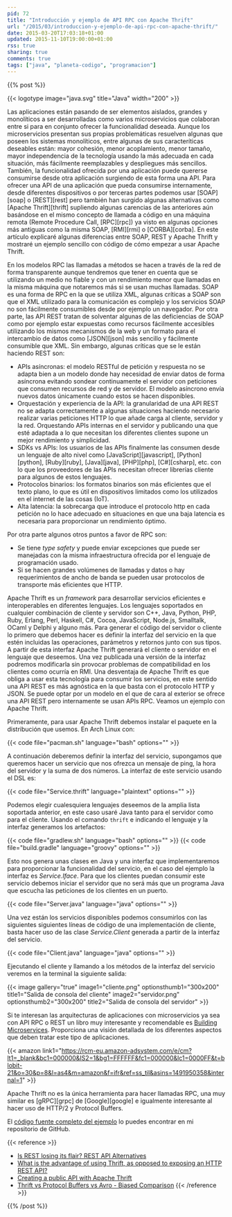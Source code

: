 ```yaml
---
pid: 72
title: "Introducción y ejemplo de API RPC con Apache Thrift"
url: "/2015/03/introduccion-y-ejemplo-de-api-rpc-con-apache-thrift/"
date: 2015-03-20T17:03:18+01:00
updated: 2015-11-10T19:00:00+01:00
rss: true
sharing: true
comments: true
tags: ["java", "planeta-codigo", "programacion"]
---
```


{{% post %}}

{{< logotype image="java.svg" title="Java" width="200" >}}

Las aplicaciones están pasando de ser elementos aislados, grandes y monolíticos a ser desarrolladas como varios microservicios que colaboran entre si para en conjunto ofrecer la funcionalidad deseada. Aunque los microservicios presentan sus propias problemáticas resuelven algunas que poseen los sistemas monolíticos, entre algunas de sus caracteríticas deseables están: mayor cohesión, menor acoplamiento, menor tamaño, mayor independencia de la tecnología usando la más adecuada en cada situación, más fácilmente reemplazables y despliegues más sencillos. También, la funcionalidad ofrecida por una aplicación puede quererse consumirse desde otra aplicación surgiendo de esta forma una API. Para ofrecer una API de una aplicación que pueda consumirse internamente, desde diferentes dispositivos o por terceras partes podemos usar [SOAP][soap] o [REST][rest] pero también han surgido algunas alternativas como [Apache Thrift][thrift] supliendo algunas carencias de las anteriores aún basándose en el mismo concepto de llamada a código en una máquina remota (Remote Procedure Call, [RPC][rpc]) ya visto en algunas opciones más antiguas como la misma SOAP, [RMI][rmi] o [CORBA][corba]. En este artículo explicaré algunas diferencias entre SOAP, REST y Apache Thrift y mostraré un ejemplo sencillo con código de cómo empezar a usar Apache Thrift.

En los modelos RPC las llamadas a métodos se hacen a través de la red de forma transparente aunque tendremos que tener en cuenta que se utilizando un medio no fiable y con un rendimiento menor que llamadas en la misma máquina que notaremos más si se usan muchas llamadas. SOAP es una forma de RPC en la que se utiliza XML, algunas críticas a SOAP son que el XML utilizado para la comunicación es complejo y los servicios SOAP no son fácilmente consumibles desde por ejemplo un navegador. Por otra parte, las API REST tratan de solventar algunas de las deficiencias de SOAP como por ejemplo estar expuestas como recursos fácilmente accesibles utilizando los mismos mecanismos de la web y un formato para el intercambio de datos como [JSON][json] más sencillo y fácilmente consumible que XML. Sin embargo, algunas críticas que se le están haciendo REST son:

* APIs asíncronas: el modelo RESTful de petición y respuesta no se adapta bien a un modelo donde hay necesidad de enviar datos de forma asíncrona evitando sondear continuamente el servidor con peticiones que consumen recursos de red y de servidor. El modelo asíncrono envía nuevos datos únicamente cuando estos se hacen disponibles.
* Orquestación y experiencia de la API: la granularidad de una API REST no se adapta correctamente a algunas situaciones haciendo necesario realizar varias peticiones HTTP lo que añade carga al cliente, servidor y la red. Orquestando APIs internas en el servidor y publicando una que esté adaptada a lo que necesitan los diferentes clientes supone un mejor rendimiento y simplicidad.
* SDKs vs APIs: los usuarios de las APIs finalmente las consumen desde un lenguaje de alto nivel como [JavaScript][javascript], [Python][python], [Ruby][ruby], [Java][java], [PHP][php], [C#][csharp], etc. con lo que los proveedores de las APIs necesitan ofrecer librerías cliente para algunos de estos lenguajes.
* Protocolos binarios: los formatos binarios son más eficientes que el texto plano, lo que es útil en dispositivos limitados como los utilizados en el internet de las cosas (IoT).
* Alta latencia: la sobrecarga que introduce el protocolo http en cada petición no lo hace adecuado en situaciones en que una baja latencia es necesaria para proporcionar un rendimiento óptimo.

Por otra parte algunos otros puntos a favor de RPC son:

* Se tiene _type safety_ y puede enviar excepciones que puede ser manejadas con la misma infraestructura ofrecida por el lenguaje de programación usado.
* Si se hacen grandes volúmenes de llamadas y datos o hay requerimientos de ancho de banda se pueden usar protocolos de transporte más eficientes que HTTP.

Apache Thrift es un _framework_ para desarrollar servicios eficientes e interoperables en diferentes lenguajes. Los lenguajes soportados en cualquier combinación de cliente y servidor son C++, Java, Python, PHP, Ruby, Erlang, Perl, Haskell, C#, Cocoa, JavaScript, Node.js, Smalltalk, OCaml y Delphi y alguno más. Para generar el código del servidor o cliente lo primero que debemos hacer es definir la interfaz del servicio en la que estén incluidas las operaciones, parámetros y retornos junto con sus tipos. A partir de esta interfaz Apache Thrift generará el cliente o servidor en el lenguaje que deseemos. Una vez publicada una versión de la interfaz podremos modificarla sin provocar problemas de compatibilidad en los clientes como ocurría en RMI. Una desventaja de Apache Thrift es que obliga a usar esta tecnología para consumir los servicios, en este sentido una API REST es más agnóstica en la que basta con el protocolo HTTP y JSON. Se puede optar por un modelo en el que de cara al exterior se ofrece una API REST pero internamente se usan APIs RPC. Veamos un ejemplo con Apache Thrift.

Primeramente, para usar Apache Thrift debemos instalar el paquete en la distribución que usemos. En Arch Linux con:

{{< code file="pacman.sh" language="bash" options="" >}}

A continuación deberemos definir la interfaz del servicio, supongamos que queremos hacer un servicio que nos ofrezca un mensaje de ping, la hora del servidor y la suma de dos números. La interfaz de este servicio usando el DSL es:

{{< code file="Service.thrift" language="plaintext" options="" >}}

Podemos elegir cualesquiera lenguajes deseemos de la amplia lista soportada anterior, en este caso usaré Java tanto para el servidor como para el cliente. Usando el comando <code>thrift</code> e indicando el lenguaje y la interfaz generamos los artefactos:

{{< code file="gradlew.sh" language="bash" options="" >}}
{{< code file="build.gradle" language="groovy" options="" >}}

Esto nos genera unas clases en Java y una interfaz que implementaremos para proporcionar la funcionalidad del servicio, en el caso del ejemplo la interfaz es _Service.Iface_. Para que los clientes puedan consumir este servicio debemos iniciar el servidor que no será más que un programa Java que escucha las peticiones de los clientes en un puerto.

{{< code file="Server.java" language="java" options="" >}}

Una vez están los servicios disponibles podemos consumirlos con las siguientes siguientes líneas de código de una implementación de cliente, basta hacer uso de las clase _Service.Client_ generada a partir de la interfaz del servicio.

{{< code file="Client.java" language="java" options="" >}}

Ejecutando el cliente y llamando a los métodos de la interfaz del servicio veremos en la terminal la siguiente salida:

{{< image
    gallery="true"
    image1="cliente.png" optionsthumb1="300x200" title1="Salida de consola del cliente"
    image2="servidor.png" optionsthumb2="300x200" title2="Salida de consola del servidor" >}}

Si te interesan las arquitecturas de aplicaciones con microservicios ya sea con API RPC o REST un libro muy interesante y recomendable es [Building Microservices](https://amzn.to/2Fm8ywj). Proporciona una visión detallada de los diferentes aspectos que deben tratar este tipo de aplicaciones.

{{< amazon
    link1="https://rcm-eu.amazon-adsystem.com/e/cm?lt1=_blank&bc1=000000&IS2=1&bg1=FFFFFF&fc1=000000&lc1=0000FF&t=blobit-21&o=30&p=8&l=as4&m=amazon&f=ifr&ref=ss_til&asins=1491950358&internal=1" >}}

Apache Thrift no es la única herramienta para hacer llamadas RPC, una muy similar es [gRPC][grpc] de [Google][google] e igualmente interesante al hacer uso de HTTP/2 y Protocol Buffers.

El [código fuente completo del ejemplo](https://github.com/picodotdev/blog-ejemplos/tree/master/HolaMundoThrift) lo puedes encontrar en mi repositorio de GitHub.

{{< reference >}}
* [Is REST losing its flair? REST API Alternatives](http://www.programmableweb.com/news/rest-losing-its-flair-rest-api-alternatives/analysis/2013/12/19)
* [What is the advantage of using Thrift, as opposed to exposing an HTTP REST API?](http://www.quora.com/What-is-the-advantage-of-using-Thrift-as-opposed-to-exposing-an-HTTP-REST-API)
* [Creating a public API with Apache Thrift](http://willwarren.com/2012/01/24/creating-a-public-api-with-apache-thrift/)
* [Thrift vs Protocol Buffers vs Avro - Biased Comparison](http://es.slideshare.net/IgorAnishchenko/pb-vs-thrift-vs-avro)
{{< /reference >}}

{{% /post %}}
